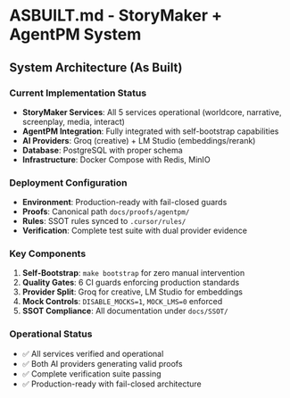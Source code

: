 # ASBUILT.md - StoryMaker + AgentPM System

## System Architecture (As Built)

### Current Implementation Status
- **StoryMaker Services**: All 5 services operational (worldcore, narrative, screenplay, media, interact)
- **AgentPM Integration**: Fully integrated with self-bootstrap capabilities
- **AI Providers**: Groq (creative) + LM Studio (embeddings/rerank)
- **Database**: PostgreSQL with proper schema
- **Infrastructure**: Docker Compose with Redis, MinIO

### Deployment Configuration
- **Environment**: Production-ready with fail-closed guards
- **Proofs**: Canonical path `docs/proofs/agentpm/`
- **Rules**: SSOT rules synced to `.cursor/rules/`
- **Verification**: Complete test suite with dual provider evidence

### Key Components
1. **Self-Bootstrap**: `make bootstrap` for zero manual intervention
2. **Quality Gates**: 6 CI guards enforcing production standards
3. **Provider Split**: Groq for creative, LM Studio for embeddings
4. **Mock Controls**: `DISABLE_MOCKS=1`, `MOCK_LMS=0` enforced
5. **SSOT Compliance**: All documentation under `docs/SSOT/`

### Operational Status
- ✅ All services verified and operational
- ✅ Both AI providers generating valid proofs
- ✅ Complete verification suite passing
- ✅ Production-ready with fail-closed architecture
